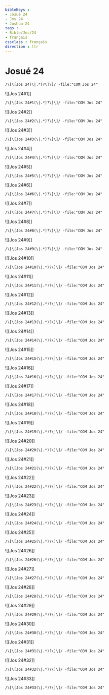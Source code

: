 ```yaml
---
bibleKeys : 
- Josué 24
- Jos 24
- Joshua 24
tags : 
- Bible/Jos/24
- français
cssclass : français
direction : ltr
---
```


# Josué 24

```query
/\[\[Jos 24(\|.*)?\]\]/ -file:"COM Jos 24"
```



![[Jos 24#1]]

```query
/\[\[Jos 24#1(\|.*)?\]\]/ -file:"COM Jos 24"
```

![[Jos 24#2]]

```query
/\[\[Jos 24#2(\|.*)?\]\]/ -file:"COM Jos 24"
```

![[Jos 24#3]]

```query
/\[\[Jos 24#3(\|.*)?\]\]/ -file:"COM Jos 24"
```

![[Jos 24#4]]

```query
/\[\[Jos 24#4(\|.*)?\]\]/ -file:"COM Jos 24"
```

![[Jos 24#5]]

```query
/\[\[Jos 24#5(\|.*)?\]\]/ -file:"COM Jos 24"
```

![[Jos 24#6]]

```query
/\[\[Jos 24#6(\|.*)?\]\]/ -file:"COM Jos 24"
```

![[Jos 24#7]]

```query
/\[\[Jos 24#7(\|.*)?\]\]/ -file:"COM Jos 24"
```

![[Jos 24#8]]

```query
/\[\[Jos 24#8(\|.*)?\]\]/ -file:"COM Jos 24"
```

![[Jos 24#9]]

```query
/\[\[Jos 24#9(\|.*)?\]\]/ -file:"COM Jos 24"
```

![[Jos 24#10]]

```query
/\[\[Jos 24#10(\|.*)?\]\]/ -file:"COM Jos 24"
```

![[Jos 24#11]]

```query
/\[\[Jos 24#11(\|.*)?\]\]/ -file:"COM Jos 24"
```

![[Jos 24#12]]

```query
/\[\[Jos 24#12(\|.*)?\]\]/ -file:"COM Jos 24"
```

![[Jos 24#13]]

```query
/\[\[Jos 24#13(\|.*)?\]\]/ -file:"COM Jos 24"
```

![[Jos 24#14]]

```query
/\[\[Jos 24#14(\|.*)?\]\]/ -file:"COM Jos 24"
```

![[Jos 24#15]]

```query
/\[\[Jos 24#15(\|.*)?\]\]/ -file:"COM Jos 24"
```

![[Jos 24#16]]

```query
/\[\[Jos 24#16(\|.*)?\]\]/ -file:"COM Jos 24"
```

![[Jos 24#17]]

```query
/\[\[Jos 24#17(\|.*)?\]\]/ -file:"COM Jos 24"
```

![[Jos 24#18]]

```query
/\[\[Jos 24#18(\|.*)?\]\]/ -file:"COM Jos 24"
```

![[Jos 24#19]]

```query
/\[\[Jos 24#19(\|.*)?\]\]/ -file:"COM Jos 24"
```

![[Jos 24#20]]

```query
/\[\[Jos 24#20(\|.*)?\]\]/ -file:"COM Jos 24"
```

![[Jos 24#21]]

```query
/\[\[Jos 24#21(\|.*)?\]\]/ -file:"COM Jos 24"
```

![[Jos 24#22]]

```query
/\[\[Jos 24#22(\|.*)?\]\]/ -file:"COM Jos 24"
```

![[Jos 24#23]]

```query
/\[\[Jos 24#23(\|.*)?\]\]/ -file:"COM Jos 24"
```

![[Jos 24#24]]

```query
/\[\[Jos 24#24(\|.*)?\]\]/ -file:"COM Jos 24"
```

![[Jos 24#25]]

```query
/\[\[Jos 24#25(\|.*)?\]\]/ -file:"COM Jos 24"
```

![[Jos 24#26]]

```query
/\[\[Jos 24#26(\|.*)?\]\]/ -file:"COM Jos 24"
```

![[Jos 24#27]]

```query
/\[\[Jos 24#27(\|.*)?\]\]/ -file:"COM Jos 24"
```

![[Jos 24#28]]

```query
/\[\[Jos 24#28(\|.*)?\]\]/ -file:"COM Jos 24"
```

![[Jos 24#29]]

```query
/\[\[Jos 24#29(\|.*)?\]\]/ -file:"COM Jos 24"
```

![[Jos 24#30]]

```query
/\[\[Jos 24#30(\|.*)?\]\]/ -file:"COM Jos 24"
```

![[Jos 24#31]]

```query
/\[\[Jos 24#31(\|.*)?\]\]/ -file:"COM Jos 24"
```

![[Jos 24#32]]

```query
/\[\[Jos 24#32(\|.*)?\]\]/ -file:"COM Jos 24"
```

![[Jos 24#33]]

```query
/\[\[Jos 24#33(\|.*)?\]\]/ -file:"COM Jos 24"
```

